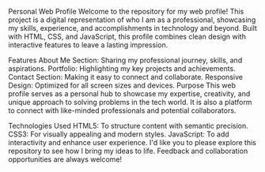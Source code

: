 Personal Web Profile
Welcome to the repository for my web profile! This project is a digital representation of who I am as a professional, showcasing my skills, experience, and accomplishments in technology and beyond. Built with HTML, CSS, and JavaScript, this profile combines clean design with interactive features to leave a lasting impression.

Features
About Me Section: Sharing my professional journey, skills, and aspirations.
Portfolio: Highlighting my key projects and achievements.
Contact Section: Making it easy to connect and collaborate.
Responsive Design: Optimized for all screen sizes and devices.
Purpose
This web profile serves as a personal hub to showcase my expertise, creativity, and unique approach to solving problems in the tech world. It is also a platform to connect with like-minded professionals and potential collaborators.

Technologies Used
HTML5: To structure content with semantic precision.
CSS3: For visually appealing and modern styles.
JavaScript: To add interactivity and enhance user experience.
I'd like you to please explore this repository to see how I bring my ideas to life. Feedback and collaboration opportunities are always welcome!
